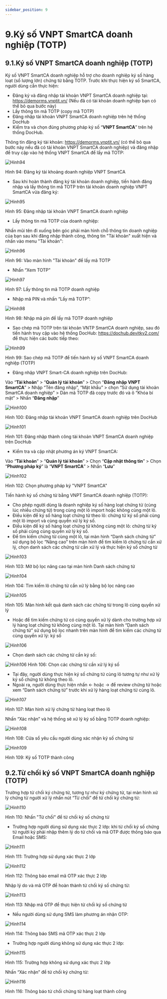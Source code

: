 ```yaml
---
sidebar_position: 9
---
```


# 9.Ký số VNPT SmartCA doanh nghiệp (TOTP)
## 9.1.Ký số VNPT SmartCA doanh nghiệp (TOTP)
Ký số VNPT SmartCA doanh nghiệp hỗ trợ cho doanh nghiệp ký số hàng loạt (số lượng lớn) chứng từ bằng TOTP. Trước khi thực hiện ký số SmartCA, người dùng cần thực hiện:
* Đăng ký và đăng nhập tài khoản VNPT SmartCA doanh nghiệp tại: https://demorms.vnptit.vn/ (Nếu đã có tài khoản doanh nghiệp bạn có thể bỏ qua bước này)
* Lấy thông tin mã TOTP (copy mã TOTP)
* Đăng nhập tài khoản VNPT SmartCA doanh nghiệp trên hệ thống DocHub
* Kiểm tra và chọn đúng phương pháp ký số “**VNPT SmartCA**” trên hệ thống DocHub.

Thông tin đăng ký tài khoản: https://demorms.vnptit.vn/ (có thể bỏ qua bước này nếu đã có tài khoản VNPT SmartCA doanh nghiệp) và đăng nhập để truy cập vào hệ thống VNPT SmartCA để lấy mã TOTP:

![Hinh94](./image/KysoDoanhNghiep1.png)

Hình 94: Đăng ký tài khoảng doanh nghiệp VNPT SmartCA

- Sau khi hoàn thành đăng ký tài khoản doanh nghiệp, tiến hành đăng nhập và lấy thông tin mã TOTP trên tài khoản doanh nghiệp VNPT SmartCA vừa đăng ký:

![Hinh95](./image/KysoDoanhNghiep2.png)

Hình 95: Đăng nhập tài khoản VNPT SmartCA doanh nghiệp

- Lấy thông tin mã TOTP của doanh nghiệp:
  
Nhấn mũi tên đi xuống bên góc phải màn hình chỗ thông tin doanh nghiệp của bạn sau khi đăng nhập thành công, thông tin "Tài khoản" xuất hiện và nhấn vào menu "Tài khoản":

![Hinh96](./image/KysoDoanhNghiep3.png)

Hình 96: Vào màn hình "Tài khoản" để lấy mã TOTP

- Nhấn “Xem TOTP”

![Hinh97](./image/KysoDoanhNghiep4.png)

Hình 97: Lấy thông tin mã TOTP doanh nghiệp

- Nhập mã PIN và nhấn “Lấy mã TOTP”:

![Hinh98](./image/KysoDoanhNghiep5.png)

Hình 98: Nhập mã pin để lấy mã TOTP doanh nghiệp

- Sao chép mã TOTP trên tài khoản VNTP SmartCA doanh nghiệp, sau đó tiến hành truy cập vào hệ thống DocHub: https://dochub.devitkv2.com/ để thực hiện các bước tiếp theo:

![Hinh99](./image/KysoDoanhNghiep6.png)

Hình 99: Sao chép mã TOTP để tiến hành ký số VNPT SmartCA doanh nghiệp (TOTP)

- Đăng nhập VNPT Smart-CA doanh nghiệp trên DocHub:

Vào “**Tài khoản**” > “**Quản lý tài khoản**” > Chọn “**Đăng nhập VNPT SmartCA**” > Nhập “Tên đăng nhập”, “Mật khẩu” > chọn “Sử dụng tài khoản SmartCA doanh nghiệp” > Dán mã TOTP đã copy trước đó và ô “Khóa bí mật” > Nhấn “**Đăng nhập**”

![Hinh100](./image/KysoDoanhNghiep7.png)

Hình 100: Đăng nhập tài khoản VNPT SmartCA doanh nghiệp trên DocHub

![Hinh101](./image/KysoDoanhNghiep8.png)

Hình 101: Đăng nhập thành công tài khoản VNPT SmartCA doanh nghiệp trên DocHub
- Kiểm tra và cập nhật phương án ký VNPT SmartCA:

Vào “**Tài khoản**” > “**Quản lý tài khoản**” > Chọn “**Cập nhật thông tin**” > Chọn “**Phương pháp ký**” là “**VNPT SmartCA**” > Nhấn “**Lưu**”

![Hinh102](./image/KysoDoanhNghiep9.png)

Hình 102: Chọn phương pháp ký "VNPT SmartCA"

Tiến hành ký số chứng từ bằng VNPT SmartCA doanh nghiệp (TOTP):
- Cho phép người dùng là doanh nghiệp ký số hàng loạt chứng từ (cùng lúc nhiều chứng từ) trong cùng một lô import hoặc không cùng một lô.
- Điều kiện để ký số hàng loạt chứng từ theo lô: chứng từ ký số phải cùng một lô import và cùng quyền xử lý ký số.
- Điều kiện để ký số hàng loạt chứng từ không cùng một lô: chứng từ ký số phải cùng cùng quyền xử lý ký số.
- Để tìm kiếm chứng từ cùng một lô, tại màn hình “Danh sách chứng từ” sử dụng bộ lọc “Nâng cao” trên màn hình để tìm kiếm lô chứng từ cần xử lý, chọn danh sách các chứng từ cần xử lý và thực hiện ký số chứng từ

![Hinh103](./image/KysoDoanhNghiep10.png)

Hình 103: Mở bộ lọc nâng cao tại màn hình Danh sách chứng từ

![Hinh104](./image/KysoDoanhNghiep11.png)

Hình 104: Tìm kiếm lô chứng từ cần xử lý bằng bộ lọc nâng cao

![Hinh105](./image/KysoDoanhNghiep12.png)

Hình 105: Màn hình kết quả danh sách các chứng từ trong lô cùng quyền xử lý
- Hoặc để tìm kiếm chứng từ có cùng quyền xử lý dành cho trường hợp xử lý hàng loạt chứng từ không cùng một lô. Tại màn hình “Danh sách chứng từ” sử dụng bộ lọc nhanh trên màn hình để tìm kiếm các chứng từ cùng quyền xử lý: ký số
 
![Hinh106](./image/KysoDoanhNghiep13.png)

- Chọn danh sách các chứng từ cần ký số:

![Hinh106](./image/KysoDoanhNghiep14.png)
Hình 106: Chọn các chứng từ cần xử lý ký số
- Tại đây, người dùng thực hiện ký số chứng từ cùng lô tương tự như xử lý ký số chứng từ không theo lô.
- Ngoài ra, người dùng thực hiện nhấn <- hoặc -> để review chứng từ hoặc xem “Danh sách chứng từ” trước khi xử lý hàng loạt chứng từ cùng lô.

![Hinh107](./image/KysoDoanhNghiep15.png)

Hình 107: Màn hình xử lý chứng từ hàng loạt theo lô

Nhấn “Xác nhận” và hệ thống sẽ xử lý ký số bằng TOTP doanh nghiệp:

![Hinh108](./image/KysoDoanhNghiep16.png)

Hình 108: Cửa sổ yêu cầu người dùng xác nhận ký số chứng từ

![Hinh109](./image/KysoDoanhNghiep17.png)

Hình 109: Ký số TOTP thành công

## 9.2.Từ chối ký số VNPT SmartCA doanh nghiệp (TOTP)
Trường hợp từ chối ký chứng từ, tương tự như ký chứng từ, tại màn hình xử lý chứng từ người xử lý nhấn nút “Từ chối” để từ chối ký chứng từ:

![Hinh110](./image/KysoDoanhNghiep18.png)

Hình 110: Nhấn "Từ chối" để từ chối ký số chứng từ

* Trường hợp người dùng sử dụng xác thực 2 lớp: khi từ chối ký số chứng từ người ký phải nhập thêm lý do từ chối và mã OTP được thông báo qua Email hoặc SMS:

![Hinh111](./image/KysoDoanhNghiep19.png)

Hình 111: Trường hợp sử dụng xác thực 2 lớp

![Hinh112](./image/KysoDoanhNghiep20.png)

Hình 112: Thông báo email mã OTP xác thực 2 lớp

Nhập lý do và mã OTP để hoàn thành từ chối ký số chứng từ:

![Hinh113](./image/KysoDoanhNghiep21.png)

Hình 113: Nhập mã OTP để thực hiện từ chối ký số chứng từ

- Nếu người dùng sử dụng SMS làm phương án nhận OTP:

![Hinh114](./image/KysoDoanhNghiep22.png)

Hình 114: Thông báo SMS mã OTP xác thực 2 lớp

- Trường hợp người dùng không sử dụng xác thực 2 lớp: 

![Hinh115](./image/KysoDoanhNghiep23.png)

Hình 115: Trường hợp không sử dụng xác thực 2 lớp

Nhấn “Xác nhận” để từ chối ký chứng từ:

![Hinh116](./image/KysoDoanhNghiep24.png)

Hình 116: Thông báo từ chối chừng từ hàng loạt thành công
